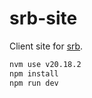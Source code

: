 # srb-site

Client site for [srb](https://github.com/egu0/srb).

```sh
nvm use v20.18.2
npm install
npm run dev
```

